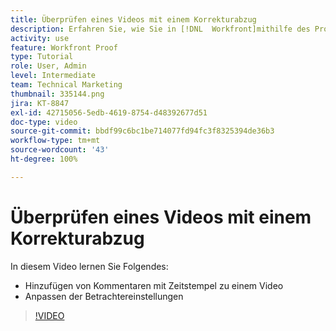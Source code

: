 ```yaml
---
title: Überprüfen eines Videos mit einem Korrekturabzug
description: Erfahren Sie, wie Sie in [!DNL  Workfront]mithilfe des Proofings die Betrachtereinstellungen anpassen und mit Zeitstempel versehene Kommentare zu einem Video hinzufügen können.
activity: use
feature: Workfront Proof
type: Tutorial
role: User, Admin
level: Intermediate
team: Technical Marketing
thumbnail: 335144.png
jira: KT-8847
exl-id: 42715056-5edb-4619-8754-d48392677d51
doc-type: video
source-git-commit: bbdf99c6bc1be714077fd94fc3f8325394de36b3
workflow-type: tm+mt
source-wordcount: '43'
ht-degree: 100%

---
```


# Überprüfen eines Videos mit einem Korrekturabzug

In diesem Video lernen Sie Folgendes:

* Hinzufügen von Kommentaren mit Zeitstempel zu einem Video
* Anpassen der Betrachtereinstellungen

>[!VIDEO](https://video.tv.adobe.com/v/335144/?quality=12&learn=on&enablevpops=1)

<!--
## Learn more
* Review a video proof
-->

